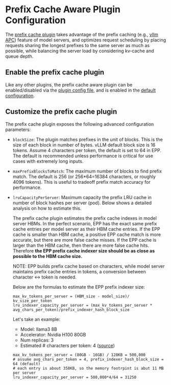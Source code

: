 # Prefix Cache Aware Plugin Configuration

The [prefix cache plugin](https://github.com/kubernetes-sigs/gateway-api-inference-extension/blob/7617439188b410670ed0f1ff805a3b7f9918a75b/pkg/epp/scheduling/framework/plugins/multi/prefix/plugin.go#L63)
takes advantage of the prefix caching (e.g., [vllm APC](https://docs.vllm.ai/en/latest/features/automatic_prefix_caching.html))
feature of model servers, and optimizes request scheduling by placing requests sharing the longest
prefixes to the same server as much as possible, while balancing the server load by considering kv-cache
and queue depth.

## Enable the prefix cache plugin

Like any other plugins, the prefix cache aware plugin can be enabled/disabled via the [plugin config file](config-text.md), and is enabled in the [default configuration](https://github.com/kubernetes-sigs/gateway-api-inference-extension/blob/main/config/charts/inferencepool/templates/epp-config.yaml).

## Customize the prefix cache plugin

The prefix cache plugin exposes the following advanced configuration parameters:

* `blockSize`: The plugin matches prefixes in the unit of blocks. This is the size
of each block in number of bytes. vLLM default block size is 16 tokens. Assume 4 characters per token, the default
is set to 64 in EPP. The default is recommended unless performance is critical for use cases with
extremely long inputs.

* `maxPrefixBlocksToMatch`: The maximum number of blocks to find prefix match. The default is
256 (or 256*64=16384 characters, or roughly 4096 tokens). This is useful to tradeoff prefix match accuracy
for performance.

* `lruCapacityPerServer`: Maximum capacity the prefix LRU cache in number of block hashes per server (pod). Below
shows a detailed analysis on how to estimate this.

    The prefix cache plugin estimates the prefix cache indexes in model server HBMs.  In the perfect
    scenario, EPP has the exact same prefix cache entries per model server as their HBM cache entries. If
    the EPP cache is smaller than HBM cache, a positive EPP cache match is more accurate, but there are more
    false cache misses. If the EPP cache is larger than the HBM cache, then there are more false cache hits.
    Therefore **the EPP prefix cache indexer size should be as close as possible to the HBM cache size.**

    NOTE: EPP builds prefix cache based on characters, while model server maintains prefix cache entries
    in tokens, a conversion between character <-> token is needed.

    Below are the formulas to estimate the EPP prefix indexer size:

    ```
    max_kv_tokens_per_server = (HBM_size - model_size)/ kv_size_per_token
    lru_indexer_capacity_per_server = (max_kv_tokens_per_server * avg_chars_per_token)/prefix_indexer_hash_block_size
    ```

    Let's take an example:

    * Model: llama3 8B
    * Accelerator: Nvidia H100 80GB
    * Num replicas: 3
    * Estimated # characters per token: 4 ([source](https://genai.stackexchange.com/questions/34/how-long-is-a-token))

    ```
    max_kv_tokens_per_server = (80GB - 16GB) / 128KB = 500,000
    # assume avg_chars_per_token = 4, prefix_indexer_hash_block_size = 64 (default)
    # each entry is about 358KB, so the memory footrpint is abut 11 MB per server
    lru_indexer_capacity_per_server = 500,000*4/64 = 31250
    ```